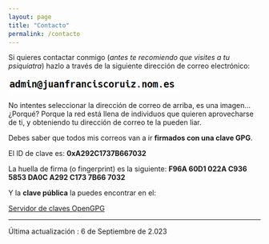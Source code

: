 ```yaml
---
layout: page
title: "Contacto"
permalink: /contacto
---
```


Si quieres contactar conmigo (_antes te recomiendo que visites a tu psiquiatra_) hazlo a través de la siguiente dirección de correo electrónico:

![mi dirección de correo electrónico!](correo-electronico.png)

No intentes seleccionar la dirección de correo de arriba, es una imagen... ¿Porqué? Porque la red está llena de individuos que quieren aprovecharse de ti, y obteniendo tu dirección de correo te la pueden liar.

Debes saber que todos mis correos van a ir **firmados con una clave GPG**.

El ID de clave es: **0xA292C1737B667032**

La huella de firma (o fingerprint) es la siguiente: **F96A 60D1 022A C936 5853 DA0C A292 C173 7B66 7032**

Y la **clave pública** la puedes encontrar en el:

[Servidor de claves OpenGPG](https://keys.openpgp.org/search?q=admin%40juanfranciscoruiz.nom.es)

***

Última actualización : 6 de Septiembre de 2.023
